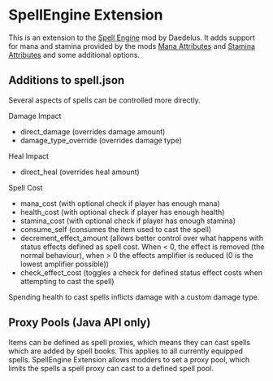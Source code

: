 # SpellEngine Extension

This is an extension to the [Spell Engine](https://modrinth.com/mod/spell-engine) mod by Daedelus. It adds support for mana and stamina provided by the mods [Mana Attributes](https://modrinth.com/mod/mana-attributes) and [Stamina Attributes](https://modrinth.com/mod/stamina-attributes) and some additional options.

## Additions to spell.json
Several aspects of spells can be controlled more directly.

Damage Impact
- direct_damage (overrides damage amount)
- damage_type_override (overrides damage type)

Heal Impact
- direct_heal (overrides heal amount)

Spell Cost
- mana_cost (with optional check if player has enough mana)
- health_cost (with optional check if player has enough health)
- stamina_cost (with optional check if player has enough stamina)
- consume_self (consumes the item used to cast the spell)
- decrement_effect_amount (allows better control over what happens with status effects defined as spell cost. When < 0, the effect is removed (the normal behaviour), when > 0 the effects amplifier is reduced (0 is the lowest amplifier possible))
- check_effect_cost (toggles a check for defined status effect costs when attempting to cast the spell)

Spending health to cast spells inflicts damage with a custom damage type.

## Proxy Pools (Java API only)

Items can be defined as spell proxies, which means they can cast spells which are added by spell books. This applies to all currently equipped spells.
SpellEngine Extension allows modders to set a proxy pool, which limits the spells a spell proxy can cast to a defined spell pool.